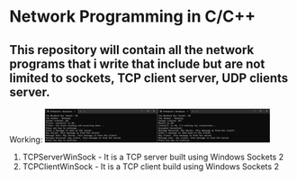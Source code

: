 # Network Programming in C/C++ 
## This repository will contain all the network programs that i write that include but are not limited to sockets, TCP client server, UDP clients server.

Working:
<img src="resources\tcp_winsoc_client_server.png" width="400" />

1. TCPServerWinSock - It is a TCP server built using Windows Sockets 2
2. TCPClientWinSock - It is a TCP client build using Windows Sockets 2
